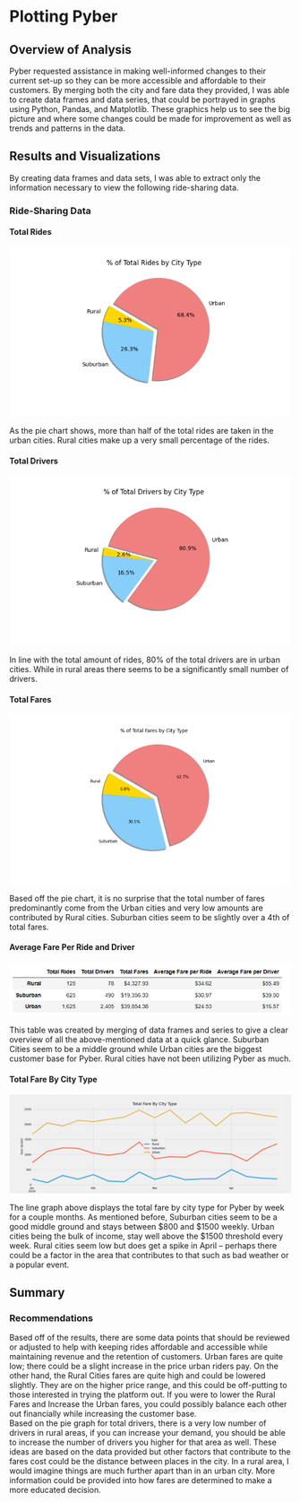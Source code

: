 # Plotting Pyber
## Overview of Analysis
Pyber requested assistance in making well-informed changes to their current set-up so they can be more accessible and affordable to their customers. By merging both the city and fare data they provided, I was able to create data frames and data series, that could be portrayed in graphs using Python, Pandas, and Matplotlib.  These graphics help us to see the big picture and where some changes could be made for improvement as well as trends and patterns in the data. 

## Results and Visualizations
By creating data frames and data sets, I was able to extract only the information necessary to view the following ride-sharing data.
### Ride-Sharing Data

#### Total Rides

![](analysis/Fig6.png)

As the pie chart shows, more than half of the total rides are taken in the urban cities. Rural cities make up a very small percentage of the rides.  

#### Total Drivers

![](analysis/Fig7.png)

In line with the total amount of rides, 80% of the total drivers are in urban cities. While in rural areas there seems to be a significantly small number of drivers. 

#### Total Fares 

![](analysis/Fig5.png)

Based off the pie chart, it is no surprise that the total number of fares predominantly come from the Urban cities and very low amounts are contributed by Rural cities.  Suburban cities seem to be slightly over a 4th of total fares. 

#### Average Fare Per Ride and Driver

![](analysis/PyberSummaryDF.png)

This table was created by merging of data frames and series to give a clear overview of all the above-mentioned data at a quick glance. Suburban Cities seem to be a middle ground while Urban cities are the biggest customer base for Pyber. Rural cities have not been utilizing Pyber as much. 

#### Total Fare By City Type

![](analysis/PyBer_fare_summary.png)

The line graph above displays the total fare by city type for Pyber by week for a couple months. As mentioned before, Suburban cities seem to be a good middle ground and stays between $800 and $1500 weekly.  Urban cities being the bulk of income, stay well above the $1500 threshold every week. Rural cities seem low but does get a spike in April – perhaps there could be a factor in the area that contributes to that such as bad weather or a popular event. 

## Summary

### Recommendations
Based off of the results, there are some data points that should be reviewed or adjusted to help with keeping rides affordable and accessible while maintaining revenue and the retention of customers. 
Urban fares are quite low; there could be a slight increase in the price urban riders pay. On the other hand, the Rural Cities fares are quite high and could be lowered slightly. They are on the higher price range, and this could be off-putting to those interested in trying the platform out.  If you were to lower the Rural Fares and Increase the Urban fares, you could possibly balance each other out financially while increasing the customer base.  
Based on the pie graph for total drivers, there is a very low number of drivers in rural areas, if you can increase your demand, you should be able to increase the number of drivers you higher for that area as well. 
These ideas are based on the data provided but other factors that contribute to the fares cost could be the distance between places in the city. In a rural area, I would imagine things are much further apart than in an urban city.  More information could be provided into how fares are determined to make a more educated decision.  
